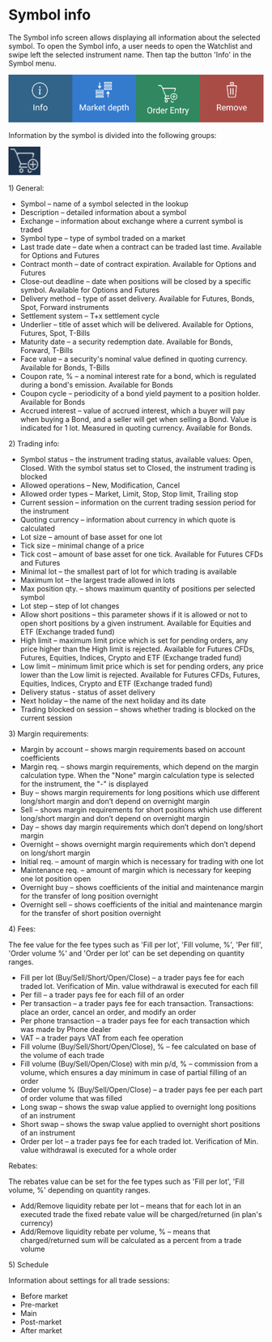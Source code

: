 # Symbol info

The Symbol info screen allows displaying all information about the selected symbol. To open the Symbol info, a user needs to open the Watchlist and swipe left the selected instrument name. Then tap the button 'Info' in the Symbol menu.

![](../../../.gitbook/assets/symbol-menu.png)

Information by the symbol is divided into the following groups:

![](../../../.gitbook/assets/9%20%281%29.png)

1\) General:

* Symbol – name of a symbol selected in the lookup
* Description – detailed information about a symbol
* Exchange – information about exchange where a current symbol is traded
* Symbol type – type of symbol traded on a market
* Last trade date – date when a contract can be traded last time. Available for Options and Futures
* Contract month – date of contract expiration. Available for Options and Futures
* Close-out deadline – date when positions will be closed by a specific symbol. Available for Options and Futures
* Delivery method – type of asset delivery. Available for Futures, Bonds, Spot, Forward instruments
* Settlement system – T+x settlement cycle
* Underlier – title of asset which will be delivered. Available for Options, Futures, Spot, T-Bills
* Maturity date – a security redemption date. Available for Bonds, Forward, T-Bills
* Face value – a security's nominal value defined in quoting currency. Available for Bonds, T-Bills
* Coupon rate, % – a nominal interest rate for a bond, which is regulated during a bond's emission. Available for Bonds
* Coupon cycle – periodicity of a bond yield payment to a position holder. Available for Bonds
* Accrued interest – value of accrued interest, which a buyer will pay when buying a Bond, and a seller will get when selling a Bond. Value is indicated for 1 lot. Measured in quoting currency. Available for Bonds.

2\) Trading info:

* Symbol status – the instrument trading status, available values: Open, Closed. With the symbol status set to Closed, the instrument trading is blocked
* Allowed operations – New, Modification, Cancel
* Allowed order types – Market, Limit, Stop, Stop limit, Trailing stop
* Current session – information on the current trading session period for the instrument
* Quoting currency – information about currency in which quote is calculated
* Lot size – amount of base asset for one lot
* Tick size – minimal change of a price
* Tick cost – amount of base asset for one tick. Available for Futures CFDs and Futures
* Minimal lot – the smallest part of lot for which trading is available
* Maximum lot – the largest trade allowed in lots
* Max position qty. – shows maximum quantity of positions per selected symbol
* Lot step – step of lot changes
* Allow short positions – this parameter shows if it is allowed or not to open short positions by a given instrument. Available for Equities and ETF \(Exchange traded fund\)
* High limit – maximum limit price which is set for pending orders, any price higher than the High limit is rejected. Available for Futures CFDs, Futures, Equities, Indices, Crypto and ETF \(Exchange traded fund\)
* Low limit – minimum limit price which is set for pending orders, any price lower than the Low limit is rejected. Available for Futures CFDs, Futures, Equities, Indices, Crypto and ETF \(Exchange traded fund\)
* Delivery status - status of asset delivery
* Next holiday – the name of the next holiday and its date
* Trading blocked on session – shows whether trading is blocked on the current session

3\) Margin requirements:

* Margin by account – shows margin requirements based on account coefficients
* Margin req. – shows margin requirements, which depend on the margin calculation type. When the "None" margin calculation type is selected for the instrument, the "-" is displayed
* Buy – shows margin requirements for long positions which use different long/short margin and don’t depend on overnight margin
* Sell – shows margin requirements for short positions which use different long/short margin and don’t depend on overnight margin
* Day – shows day margin requirements which don’t depend on long/short margin
* Overnight – shows overnight margin requirements which don’t depend on long/short margin
* Initial req. – amount of margin which is necessary for trading with one lot
* Maintenance req. – amount of margin which is necessary for keeping one lot position open
* Overnight buy – shows coefficients of the initial and maintenance margin for the transfer of long position overnight
* Overnight sell – shows coefficients of the initial and maintenance margin for the transfer of short position overnight

4\) Fees:

The fee value for the fee types such as 'Fill per lot', 'Fill volume, %', 'Per fill', 'Order volume %' and 'Order per lot' can be set depending on quantity ranges.

* Fill per lot \(Buy/Sell/Short/Open/Close\) – a trader pays fee for each traded lot. Verification of Min. value withdrawal is executed for each fill
* Per fill – a trader pays fee for each fill of an order
* Per transaction – a trader pays fee for each transaction. Transactions: place an order, cancel an order, and modify an order
* Per phone transaction – a trader pays fee for each transaction which was made by Phone dealer
* VAT – a trader pays VAT from each fee operation
* Fill volume \(Buy/Sell/Short/Open/Close\), % – fee calculated on base of the volume of each trade
* Fill volume \(Buy/Sell/Open/Close\) with min p/d, % – commission from a volume, which ensures a day minimum in case of partial filling of an order
* Order volume % \(Buy/Sell/Open/Close\) – a trader pays fee per each part of order volume that was filled
* Long swap – shows the swap value applied to overnight long positions of an instrument
* Short swap – shows the swap value applied to overnight short positions of an instrument
* Order per lot – a trader pays fee for each traded lot. Verification of Min. value withdrawal is executed for a whole order

Rebates:

The rebates value can be set for the fee types such as 'Fill per lot', 'Fill volume, %' depending on quantity ranges.

* Add/Remove liquidity rebate per lot – means that for each lot in an executed trade the fixed rebate value will be charged/returned \(in plan's currency\)
* Add/Remove liquidity rebate per volume, % – means that charged/returned sum will be calculated as a percent from a trade volume

5\) Schedule

Information about settings for all trade sessions:

* Before market
* Pre-market
* Main
* Post-market
* After market
